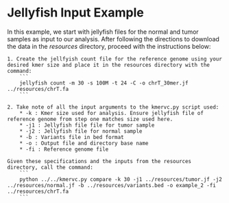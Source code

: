# Jellyfish Input Example

In this example, we start with jellyfish files for the normal and tumor samples as input to our analysis. After following the directions to download the data in the _resources_ directory, proceed with the instructions below:

	1. Create the jellfyish count file for the reference genome using your desired kmer size and place it in the resources directory with the command:
		```
		jellyfish count -m 30 -s 100M -t 24 -C -o chrT_30mer.jf ../resources/chrT.fa
		```

	2. Take note of all the input arguments to the kmervc.py script used:
		* -k : Kmer size used for analysis. Ensure jellyfish file of reference genome from step one matches size used here.
		* -j1 : Jellyfish file file for tumor sample
		* -j2 : Jellyfish file for normal sample
		* -b : Variants file in bed format
		* -o : Output file and directory base name
		* -fi : Reference genome file
	
	Given these specifications and the inputs from the resources directory, call the command:	
		```
		python ../../kmervc.py compare -k 30 -j1 ../resources/tumor.jf -j2 ../resources/normal.jf -b ../resources/variants.bed -o example_2 -fi ../resources/chrT.fa
		```
